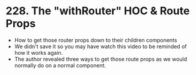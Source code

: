 # 228. The "withRouter" HOC & Route Props
- How to get those router props down to their children components
- We didn't save it so you may have watch this video to be reminded of how it works again. 
- The author revealed three ways to get those route props as we would normally do on a normal component. 